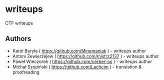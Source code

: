 # writeups
CTF writeups

## Authors
 * Karol Baryła ( https://github.com/Minemaniak )       - writeups author
 * Antoni Żewierżejew ( https://github.com/mistrz2137 ) - writeups author
 * Paweł Wieczorek ( https://github.com/cerber-os )     - writeups author
 * Michał Szopiński ( https://github.com/Lachcim )      - translation & proofreading

